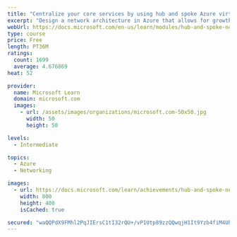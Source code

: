 ```yaml
---
title: "Centralize your core services by using hub and spoke Azure virtual network architecture"
excerpt: "Design a network architecture in Azure that allows for growth and flexibility, secure isolation of critical resources, low administrative overhead, and communication with on-premises network resources."
webUrl: https://docs.microsoft.com/en-us/learn/modules/hub-and-spoke-network-architecture/
type: course
price: Free
length: PT36M
ratings:
  count: 1699
  average: 4.676869
heat: 52

provider:
  name: Microsoft Learn
  domain: microsoft.com
  images:
    - url: /assets/images/organizations/microsoft.com-50x50.jpg
      width: 50
      height: 50

levels:
  - Intermediate

topics:
  - Azure
  - Networking

images:
  - url: https://docs.microsoft.com/learn/achievements/hub-and-spoke-network-architecture-social.png
    width: 800
    height: 400
    isCached: true

secured: "waQQPdX9FMhl2PqJIErsC1tI32rQU+/vP1Utp89zzQQwqjH1It9Yzb4fiM4UhH/crD+mmzcREm8MLQC8w+QzYwyslnyzRS9e30/9JqTM9uTBwJrEaDZMrRovyGla1lU93i4Tj5xFTf434KMuDzgsomyAbKDmSvSk0th7WmmV1SDpIZI8e4hEOTernxbMTvzQul/XFIbPN62GK7P3axN3ds5y3SbgH/fvklBI/2yoCbg3UczNtRX5ma6oZ/KAWuCClxUpusH3636VHDOU2b5Zj7a6rjv+sVvKX5M08gc08n5TKjmWyS8z7B9Uz2D0MEsszk5b2pN6rzcBFys3iz2qdMZqQpzxkEuogIKLS+GZyT/z7WgDDgPfeDhWqcSI0hG1G2i84wKbi/vHPBHcF9OmsjlD1bJXsjs5IETEje/4g98=;LVJaM8RGE21eS0mRXwDlkw=="
---
```


